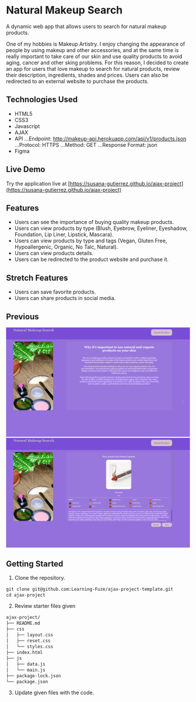 # Natural Makeup Search

A dynamic web app that allows users to search for natural makeup products.

One of my hobbies is Makeup Artistry. I enjoy changing the appearance of people by using makeup and other accessories, and at the same time
is really important to take care of our skin and use quality products to avoid aging, cancer and other sking problems. For this
reason, I decided to create an app for users that love makeup to search for natural products, review their description, ingredients, shades and prices.
Users can also be redirected to an external website to purchase the products.

## Technologies Used

- HTML5
- CSS3
- Javascript
- AJAX
- API
  ...Endpoint: http://makeup-api.herokuapp.com/api/v1/products.json
  ...Protocol: HTTPS
  ...Method: GET
  ...Response Format: json
- Figma

## Live Demo

Try the application live at [https://susana-gutierrez.github.io/ajax-project](https://susana-gutierrez.github.io/ajax-project)

## Features

- Users can see the importance of buying quality makeup products.
- Users can view products by type (Blush, Eyebrow, Eyeliner, Eyeshadow, Foundation, Lip Liner, Lipstick, Mascara).
- Users can view products by type and tags (Vegan, Gluten Free, Hypoallergenic, Organic, No Talc, Natural).
- Users can view products details.
- Users can be redirected to the product website and purchase it.

## Stretch Features

- Users can save favorite products.
- Users can share products in social media.

## Previous
![Search Makeup Products](assets/search-product.gif)
![Buy Makeup Product](assets/buy-product.gif)

## Getting Started

1. Clone the repository.

```shell
git clone git@github.com:Learning-Fuze/ajax-project-template.git
cd ajax-project
```

2. Review starter files given

```shell
ajax-project/
├── README.md
├── css
│   ├── layout.css
│   ├── reset.css
│   └── styles.css
├── index.html
├── js
│   ├── data.js
│   └── main.js
├── package-lock.json
└── package.json
```

3. Update given files with the code.
